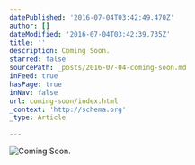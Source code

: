 ```yaml
---
datePublished: '2016-07-04T03:42:49.470Z'
author: []
dateModified: '2016-07-04T03:42:39.735Z'
title: ''
description: Coming Soon.
starred: false
sourcePath: _posts/2016-07-04-coming-soon.md
inFeed: true
hasPage: true
inNav: false
url: coming-soon/index.html
_context: 'http://schema.org'
_type: Article

---
```

![Coming Soon.](https://the-grid-user-content.s3-us-west-2.amazonaws.com/3a210589-1709-4f96-8691-7868dad2dec5.jpg)